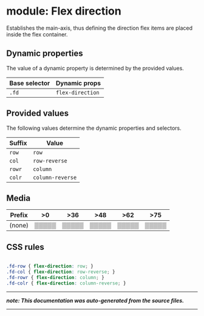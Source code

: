 # module: Flex direction

Establishes the main-axis, thus defining the direction flex items are placed
inside the flex container.








## Dynamic properties
The value of a dynamic property is determined by the provided values.

| Base selector | Dynamic props |
| ------------- | ------------- |
| `.fd` |`flex-direction`|





## Provided values
The following values determine the dynamic properties and selectors.

Suffix  | Value
--------- | ---------
`row` | `row`
`col` | `row-reverse`
`rowr` | `column`
`colr` | `column-reverse`




## Media





| Prefix  |  >0 |  >36 |  >48 |  >62 |  >75 | 
| :------:  |  :---------: |  :---------: |  :---------: |  :---------: |  :---------: | 
|  (none)  |▒▒▒▒▒|▒▒▒▒▒|▒▒▒▒▒|▒▒▒▒▒|▒▒▒▒▒|






## CSS rules
```css

.fd-row { flex-direction: row; }
.fd-col { flex-direction: row-reverse; }
.fd-rowr { flex-direction: column; }
.fd-colr { flex-direction: column-reverse; }

```

- - - - -
_**note: This documentation was auto-generated from the source files.**_
- - - - -